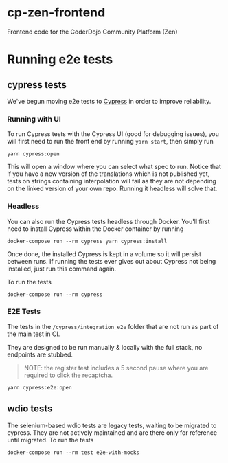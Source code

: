 # cp-zen-frontend
Frontend code for the CoderDojo Community Platform (Zen)

# Running e2e tests

## cypress tests
We've begun moving e2e tests to [Cypress](https://www.cypress.io/) in order to improve reliability.

### Running with UI
To run Cypress tests with the Cypress UI (good for debugging issues), you will first need to run the front end by running `yarn start`, then simply run
```
yarn cypress:open
```

This will open a window where you can select what spec to run. Notice that if you have a new version of the translations which is not published yet, tests on strings containing interpolation will fail as they are not depending on the linked version of your own repo. Running it headless will solve that.

### Headless
You can also run the Cypress tests headless through Docker. You'll first need to install Cypress within the Docker container by running
```
docker-compose run --rm cypress yarn cypress:install
```

Once done, the installed Cypress is kept in a volume so it will persist between runs. If running the tests ever gives out about Cypress not being installed, just run this command again.

To run the tests
```
docker-compose run --rm cypress
```

### E2E Tests
The tests in the `/cypress/integration_e2e` folder that are not run as part of the main test in CI.

They are designed to be run manually & locally with the full stack, no endpoints are stubbed.

> NOTE: the register test includes a 5 second pause where you are required to click the recaptcha.

```
yarn cypress:e2e:open
```

## wdio tests
The selenium-based wdio tests are legacy tests, waiting to be migrated to cypress. They are not actively maintained and are there only for reference until migrated.
To run the tests
```
docker-compose run --rm test e2e-with-mocks
```

